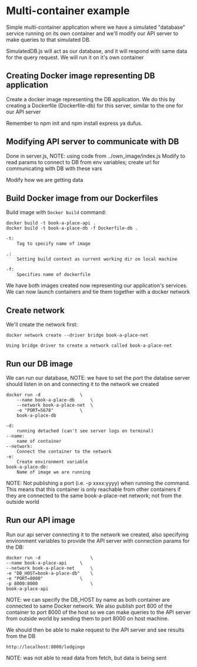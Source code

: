 # Multi-container example
Simple multi-container application where we have a simulated "database" service running on its own container and we'll modify our API server to make queries to that simulated DB.

SimulatedDB.js will act as our database, and it will respond with same data for the query request. We will run it on it's own container

## Creating Docker image representing DB application
Create a docker image representing the DB application. We do this by creating a Dockerfile (Dockerfile-db) for this server, similar to the one for our API server

Remember to npm init and npm install express ya dufus.


## Modifying API server to communicate with DB
Done in server.js, NOTE: using code from ../own_image/index.js
Modify to read params to connect to DB from env variables; create url for communicating with DB with these vars

Modify how we are getting data

## Build Docker image from our Dockerfiles
Build image with ``Docker build`` command:

    docker build -t book-a-place-api .
    docker build -t book-a-place-db -f Dockerfile-db .

    -t:
        Tag to specify name of image
    
    .:
        Setting build context as current working dir on local machine
    
    -f:
        Specifies name of dockerfile

We have both images created now representing our application's services. We can now launch containers and tie them together with a docker network

## Create network
We'll create the network first:

    docker network create --driver bridge book-a-place-net

    Using bridge driver to create a network called book-a-place-net

## Run our DB image
We can run our database, NOTE: we have to set the port the databse server should listen in on and connecting it to the network we created

    docker run -d				\
        --name book-a-place-db		\
        --network book-a-place-net	\
        -e "PORT=5678"			\
        book-a-place-db

    -d:
        running detached (can't see server logs on terminal)
    --name: 
        name of container
    --network:
        Connect the container to the network
    -e:
        Create environment variable
    book-a-place-db:
        Name of image we are running

NOTE: Not publishing a port (i.e. -p xxxx:yyyy) when running the command. This means that this container is only reachable from other containers if they are connected to the same book-a-place-net network; not from the outside world

## Run our API image
Run our api server connecting it to the network we created, also specifying environment variables to provide the API server with connection params for the DB:

    docker run -d					\
    --name book-a-place-api		\
    --network book-a-place-net		\
    -e "DB_HOST=book-a-place-db"	\
    -e "PORT=8000"				\
    -p 8000:8000					\
    book-a-place-api

NOTE: we can specify the DB_HOST by name as both container are connected to same Docker network. We also publish port 800 of the container to port 8000 of the host so we can make queries to the API server from outside world by sending them to port 8000 on host machine.

We should then be able to make request to the API server and see results from the DB

    http://localhost:8000/lodgings

NOTE: was not able to read data from fetch, but data is being sent